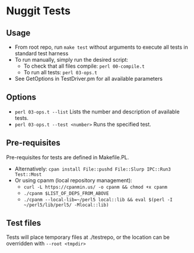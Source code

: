 # Nuggit Tests

## Usage
   - From root repo, run `make test` without arguments to execute all tests in standard test harness
   - To run manually, simply run the desired script:
        - To check that all files compile: `perl 00-compile.t`
        - To run all tests: `perl 03-ops.t`
   - See GetOptions in TestDriver.pm for all available parameters

## Options
- `perl 03-ops.t --list` Lists the number and description of available tests.
- `perl 03-ops.t --test <number>` Runs the specified test.

## Pre-requisites
Pre-requisites for tests are defined in Makefile.PL.
- Alternatively:  `cpan install File::pushd File::Slurp IPC::Run3 Test::Most`
- Or using cpanm (local repository management):
   - `curl -L https://cpanmin.us/ -o cpanm && chmod +x cpanm`
   - `./cpanm $LIST_OF_DEPS_FROM_ABOVE`
   - `./cpanm --local-lib=~/perl5 local::lib && eval $(perl -I ~/perl5/lib/perl5/ -Mlocal::lib)`

## Test files
Tests will place temporary files at ./testrepo, or the location can be overridden with `--root <tmpdir>`
